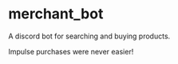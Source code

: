 # merchant_bot  

A discord bot for searching and buying products.  

Impulse purchases were never easier!
